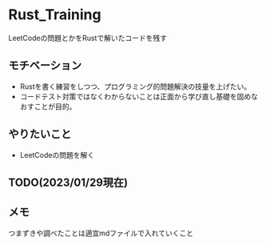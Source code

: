 # Rust_Training
LeetCodeの問題とかをRustで解いたコードを残す

## モチベーション
- Rustを書く練習をしつつ、プログラミング的問題解決の技量を上げたい。
- コードテスト対策ではなくわからないことは正面から学び直し基礎を固めなおすことが目的。
## やりたいこと
- LeetCodeの問題を解く
## TODO(2023/01/29現在)
## メモ
つまずきや調べたことは適宜mdファイルで入れていくこと
